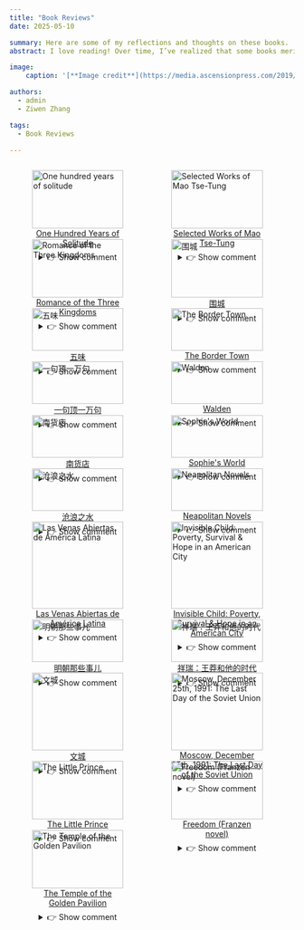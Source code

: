 ```yaml
---
title: "Book Reviews"
date: 2025-05-10

summary: Here are some of my reflections and thoughts on these books.
abstract: I love reading! Over time, I’ve realized that some books merit multiple readings, while others can be skipped. What follows are my highly subjective impressions of several books. If you haven’t read them before, I suggest skipping the review. But if you have, I invite you to see whether you agree or disagree 🤣.<br> My top recommended books will be awarded 5 🍔, while the least recommended ones will get 5 🥦.

image:
    caption: '[**Image credit**](https://media.ascensionpress.com/2019/10/15/13-books-that-should-be-on-every-catholics-bookshelf/)'

authors:
  - admin
  - Ziwen Zhang

tags:
  - Book Reviews

---
```


<div style="display: flex; gap: 1%; flex-wrap: wrap;">
  <figure style="width: 32%; margin-bottom: 1%;">
    <img src="./pic0.jpg" alt="One hundred years of solitude" style="width: 100%;">
    <figcaption style="text-align: center;">
    <a href="https://en.wikipedia.org/wiki/One_Hundred_Years_of_Solitude" target="_blank">
      One Hundred Years of Solitude
    </a>
    <details style="margin-top: 0.5em;">
    <summary>👉 Show comment</summary>
      A beautiful story. Read it once—you’ll want to read it ten more times!<br>
      Score: 🍔🍔🍔🍔🍔
    </details>
    </figcaption>
  </figure>

  <figure style="width: 32%; margin-bottom: 1%;">
    <img src="./pic5.png" alt="Selected Works of Mao Tse-Tung" style="width: 100%;">
    <figcaption style="text-align: center;">
    <a href="https://en.wikipedia.org/wiki/Selected_Works_of_Mao_Tse-Tung" target="_blank">
      Selected Works of Mao Tse-Tung
    </a>
    <details style="margin-top: 0.5em;">
    <summary>👉 Show comment</summary>
      These books are filled with wisdom and strategy — essential reading for young people as they grow. You can draw strength and confidence from them. Young people are the rising sun, and the hope of the world!<br>
      Score: 🍔🍔🍔🍔🍔
    </details>
    </figcaption>
  </figure>

  <figure style="width: 32%; margin-bottom: 1%;">
    <img src="./pic6.jpg" alt="Romance of the Three Kingdoms" style="width: 100%;">
    <figcaption style="text-align: center;">
    <a href="https://en.wikipedia.org/wiki/Romance_of_the_Three_Kingdoms" target="_blank">
      Romance of the Three Kingdoms
    </a>
    <details style="margin-top: 0.5em;">
    <summary>👉 Show comment</summary>
      "I do not ask to be born on the same year, month, and day — I only wish to die on the same year, month, and day as you."<br>
      A savage era, a legendary tale！<br>
      Score: 🍔🍔🍔🍔🍔
    </details>
    </figcaption>
  </figure>

  <figure style="width: 32%; margin-bottom: 1%;">
    <img src="./pic19.jpg" alt="围城" style="width: 100%;">
    <figcaption style="text-align: center;">
    <a href="https://zh.wikipedia.org/wiki/%E5%9B%B4%E5%9F%8E_(%E5%B0%8F%E8%AF%B4)" target="_blank">
      围城
    </a>
    <details style="margin-top: 0.5em;">
    <summary>👉 Show comment</summary>
      语言幽默风趣，讽刺辛辣深刻，书中无不彰显钱老的智慧，是一本伟大的小说。<br>
      Score: 🍔🍔🍔🍔
    </details>
    </figcaption>
  </figure>

  <figure style="width: 32%; margin-bottom: 1%;">
    <img src="./pic14.jpg" alt="五味" style="width: 100%;">
    <figcaption style="text-align: center;">
    <a href="https://www.goodreads.com/book/show/19044873" target="_blank">
      五味
    </a>
    <details style="margin-top: 0.5em;">
    <summary>👉 Show comment</summary>
      每次读到这本书，总感到一种深至内心的轻松与温柔。原来好好地吃好每一餐饭，是一件幸福到心缝里的事儿。<br>
      Score: 🍔🍔🍔🍔
    </details>
    </figcaption>
  </figure>

  <figure style="width: 32%; margin-bottom: 1%;">
    <img src="./pic7.png" alt="The Border Town" style="width: 100%;">
    <figcaption style="text-align: center;">
    <a href="https://en.wikipedia.org/wiki/The_Border_Town" target="_blank">
      The Border Town
    </a>
    <details style="margin-top: 0.5em;">
    <summary>👉 Show comment</summary>
      The poignant love stories that once unfolded in places I yearn for.<br>
      Score: 🍔🍔🍔🍔
    </details>
    </figcaption>
  </figure>

  <figure style="width: 32%; margin-bottom: 1%;">
    <img src="./pic13.jpg" alt="一句顶一万句" style="width: 100%;">
    <figcaption style="text-align: center;">
    <a href="https://zh.wikipedia.org/wiki/%E4%B8%80%E5%8F%A5%E9%A1%B6%E4%B8%80%E4%B8%87%E5%8F%A5" target="_blank">
      一句顶一万句
    </a>
    <details style="margin-top: 0.5em;">
    <summary>👉 Show comment</summary>
      找一个能说得上话的人，是很难得事儿.<br>
      Score: 🍔🍔🍔🍔
    </details>
    </figcaption>
  </figure>

  <figure style="width: 32%; margin-bottom: 1%;">
    <img src="./pic17.jpg" alt="Walden" style="width: 100%;">
    <figcaption style="text-align: center;">
    <a href="https://en.wikipedia.org/wiki/Walden" target="_blank">
      Walden
    </a>
    <details style="margin-top: 0.5em;">
    <summary>👉 Show comment</summary>
      A place where the soul finds rest. <br>
      Score: 🍔🍔🍔
    </details>
    </figcaption>
  </figure>

  <figure style="width: 32%; margin-bottom: 1%;">
    <img src="./pic9.png" alt="南货店" style="width: 100%;">
    <figcaption style="text-align: center;">
    <a href="https://baike.baidu.com/item/%E5%8D%97%E8%B4%A7%E5%BA%97/51855882" target="_blank">
      南货店
    </a>
    <details style="margin-top: 0.5em;">
    <summary>👉 Show comment</summary>
      我喜欢这个温情而略带残酷的故事。一个人一辈子要经历多少磨难？而这些故事在人故去之后是否还会有回响？<br>
      Score: 🍔🍔🍔
    </details>
    </figcaption>
  </figure>

  <figure style="width: 32%; margin-bottom: 1%;">
    <img src="./pic2.jpg" alt="Sophie's World" style="width: 100%;">
    <figcaption style="text-align: center;">
    <a href="https://en.wikipedia.org/wiki/Sophie%27s_World" target="_blank">
      Sophie's World
    </a>
    <details style="margin-top: 0.5em;">
    <summary>👉 Show comment</summary>
      An interesting book that takes you through the evolutionary history of philosophy — a great introduction to philosophy.<br>
      Score: 🍔🍔🍔
    </details>
    </figcaption>
  </figure>

  <figure style="width: 32%; margin-bottom: 1%;">
    <img src="./pic10.png" alt="沧浪之水" style="width: 100%;">
    <figcaption style="text-align: center;">
    <a href="https://baike.baidu.com/item/%E6%B2%A7%E6%B5%AA%E4%B9%8B%E6%B0%B4/3144669" target="_blank">
      沧浪之水
    </a>
    <details style="margin-top: 0.5em;">
    <summary>👉 Show comment</summary>
      波云诡谲的权利斗争。我也要当卫生局局长！<br>
      Score: 🍔🍔🍔
    </details>
    </figcaption>
  </figure>

  <figure style="width: 32%; margin-bottom: 1%;">
    <img src="./pic3.jpg" alt="Neapolitan Novels" style="width: 100%;">
    <figcaption style="text-align: center;">
    <a href="https://en.wikipedia.org/wiki/Neapolitan_Novels" target="_blank">
      Neapolitan Novels
    </a>
    <details style="margin-top: 0.5em;">
    <summary>👉 Show comment</summary>
      I find it so hard to understand women — they're so deep and complex.<br>
      Score: 🍔🍔🍔
    </details>
    </figcaption>
  </figure>

  <figure style="width: 32%; margin-bottom: 1%;">
    <img src="./pic12.jpg" alt="Las Venas Abiertas de América Latina" style="width: 100%;">
    <figcaption style="text-align: center;">
    <a href="https://es.wikipedia.org/wiki/Las_venas_abiertas_de_Am%C3%A9rica_Latina" target="_blank">
      Las Venas Abiertas de América Latina
    </a>
    <details style="margin-top: 0.5em;">
    <summary>👉 Show comment</summary>
      When the fate of a nation is not in the hands of its people, it inevitably means the tragedy of life. Hang in there, friends of Latin America.<br>
      Score: 🍔🍔🍔
    </details>
    </figcaption>
  </figure>

  <figure style="width: 32%; margin-bottom: 1%;">
    <img src="./pic8.jpg" alt="Invisible Child: Poverty, Survival & Hope in an American City" style="width: 100%;">
    <figcaption style="text-align: center;">
    <a href="https://en.wikipedia.org/wiki/Invisible_Child:_Poverty,_Survival_%26_Hope_in_an_American_City" target="_blank">
      Invisible Child: Poverty, Survival & Hope in an American City
    </a>
    <details style="margin-top: 0.5em;">
    <summary>👉 Show comment</summary>
      The structural poverty caused by capitalist society makes individuals feel powerless and insignificant in the waves of social change.<br>
      Score: 🍔🍔🍔
    </details>
    </figcaption>
  </figure>

  <figure style="width: 32%; margin-bottom: 1%;">
    <img src="./pic20.jpg" alt="明朝那些事儿" style="width: 100%;">
    <figcaption style="text-align: center;">
    <a href="https://zh.wikipedia.org/wiki/%E6%98%8E%E6%9C%9D%E9%82%A3%E4%BA%9B%E4%BA%8B%E5%85%92" target="_blank">
      明朝那些事儿
    </a>
    <details style="margin-top: 0.5em;">
    <summary>👉 Show comment</summary>
      很有意思的丛书。然而，在这些书中，没有谁是主角，作者才是。本系列书更像是作者对历史的读后感，读时需慎辨主观与客观。<br>
      Score: 🍔🍔🍔
    </details>
    </figcaption>
  </figure>

  <figure style="width: 32%; margin-bottom: 1%;">
    <img src="./pic16.png" alt="祥瑞：王莽和他的时代" style="width: 100%;">
    <figcaption style="text-align: center;">
    <a href="https://baike.baidu.com/item/%E7%A5%A5%E7%91%9E%EF%BC%9A%E7%8E%8B%E8%8E%BD%E5%92%8C%E4%BB%96%E7%9A%84%E6%97%B6%E4%BB%A3/58484515" target="_blank">
      祥瑞：王莽和他的时代
    </a>
    <details style="margin-top: 0.5em;">
    <summary>👉 Show comment</summary>
      书很有趣，又学一课，道术有别。克己复礼、阴谋诡计都是术。而道是济世安民、顺势而为，是光明正道、是大公无私。王莽终究是习术而走火入魔矣。此外，“祥瑞”这个切入点很好！<br>
      Score: 🍔🍔🍔
    </details>
    </figcaption>
  </figure>

  <figure style="width: 32%; margin-bottom: 1%;">
    <img src="./pic15.jpg" alt="文城" style="width: 100%;">
    <figcaption style="text-align: center;">
    <a href="https://zh.wikipedia.org/wiki/%E6%96%87%E5%9F%8E_(%E5%B0%8F%E8%AF%B4)" target="_blank">
      文城
    </a>
    <details style="margin-top: 0.5em;">
    <summary>👉 Show comment</summary>
      我觉得一般，和《一句顶一万句》有点像。<br>
      Score: 🍔🍔
    </details>
    </figcaption>
  </figure>

  <figure style="width: 32%; margin-bottom: 1%;">
    <img src="./pic18.jpg" alt="Moscow, December 25th, 1991: The Last Day of the Soviet Union" style="width: 100%;">
    <figcaption style="text-align: center;">
    <a href="https://www.amazon.com/Moscow-December-25th-1991-Soviet/dp/1848271131" target="_blank">
      Moscow, December 25th, 1991: The Last Day of the Soviet Union
    </a>
    <details style="margin-top: 0.5em;">
    <summary>👉 Show comment</summary>
      This book lists many interesting events and serves as a decent diary. However, the writing style is poor, as it's merely a collection of events without much depth.<br>
      Score: 🍔🍔
    </details>
    </figcaption>
  </figure>

  <figure style="width: 32%; margin-bottom: 1%;">
    <img src="./pic11.jpg" alt="The Little Prince" style="width: 100%;">
    <figcaption style="text-align: center;">
    <a href="https://en.wikipedia.org/wiki/The_Little_Prince" target="_blank">
      The Little Prince
    </a>
    <details style="margin-top: 0.5em;">
    <summary>👉 Show comment</summary>
      It should be a very interesting book, but I just can't get into it. Am I too old for this?<br>
      Score: 🍔🍔
    </details>
    </figcaption>
  </figure>

  <figure style="width: 32%; margin-bottom: 1%;">
    <img src="./pic1.jpg" alt="Freedom (Franzen novel)" style="width: 100%;">
    <figcaption style="text-align: center;">
    <a href="https://en.wikipedia.org/wiki/Freedom_(Franzen_novel)" target="_blank">
      Freedom (Franzen novel)
    </a>
    <details style="margin-top: 0.5em;">
    <summary>👉 Show comment</summary>
      You loved me, but I didn’t love you back. I left you, yet I needed you, so I came back — and you forgave me. In the end, we are all free???<br>
      Score: 🍔🍔
    </details>
    </figcaption>
  </figure>

  <figure style="width: 32%; margin-bottom: 1%;">
    <img src="./pic4.jpg" alt="The Temple of the Golden Pavilion" style="width: 100%;">
    <figcaption style="text-align: center;">
    <a href="https://en.wikipedia.org/wiki/The_Temple_of_the_Golden_Pavilion" target="_blank">
      The Temple of the Golden Pavilion
    </a>
    <details style="margin-top: 0.5em;">
    <summary>👉 Show comment</summary>
      The protagonist in the story is both morbid and self-abasing — what might this reveal about the author? Yet the prose remains beautiful.<br>
      Score: 🥦
    </details>
    </figcaption>
  </figure>


</div>